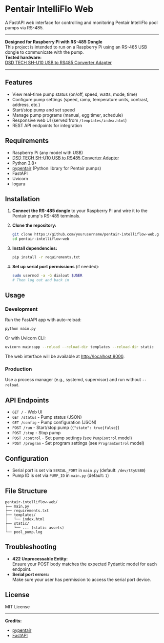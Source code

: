 # Pentair IntelliFlo Web

A FastAPI web interface for controlling and monitoring Pentair IntelliFlo pool pumps via RS-485.

---

**Designed for Raspberry Pi with RS-485 Dongle**  
This project is intended to run on a Raspberry Pi using an RS-485 USB dongle to communicate with the pump.  
**Tested hardware:**  
[DSD TECH SH-U10 USB to RS485 Converter Adapter](https://www.amazon.com/dp/B081MB6PN2?ref=ppx_yo2ov_dt_b_fed_asin_title)

---

## Features

- View real-time pump status (on/off, speed, watts, mode, time)
- Configure pump settings (speed, ramp, temperature units, contrast, address, etc.)
- Start/stop pump and set speed
- Manage pump programs (manual, egg timer, schedule)
- Responsive web UI (served from `/templates/index.html`)
- REST API endpoints for integration

## Requirements

- Raspberry Pi (any model with USB)
- [DSD TECH SH-U10 USB to RS485 Converter Adapter](https://www.amazon.com/dp/B081MB6PN2?ref=ppx_yo2ov_dt_b_fed_asin_title)
- Python 3.8+
- [pypentair](https://github.com/davidnewhall/pypentair) (Python library for Pentair pumps)
- FastAPI
- Uvicorn
- loguru

## Installation

1. **Connect the RS-485 dongle** to your Raspberry Pi and wire it to the Pentair pump's RS-485 terminals.

2. **Clone the repository:**
    ```sh
    git clone https://github.com/yourusername/pentair-intelliflow-web.git
    cd pentair-intelliflow-web
    ```

3. **Install dependencies:**
    ```sh
    pip install -r requirements.txt
    ```

4. **Set up serial port permissions** (if needed):
    ```sh
    sudo usermod -a -G dialout $USER
    # Then log out and back in
    ```

## Usage

### Development

Run the FastAPI app with auto-reload:

```sh
python main.py
```

Or with Uvicorn CLI:

```sh
uvicorn main:app --reload --reload-dir templates --reload-dir static
```

The web interface will be available at [http://localhost:8000](http://localhost:8000).

### Production

Use a process manager (e.g., systemd, supervisor) and run without `--reload`.

## API Endpoints

- `GET /` - Web UI
- `GET /status` - Pump status (JSON)
- `GET /config` - Pump configuration (JSON)
- `POST /run` - Start/stop pump (`{"state": true|false}`)
- `POST /stop` - Stop pump
- `POST /control` - Set pump settings (see `PumpControl` model)
- `POST /program` - Set program settings (see `ProgramControl` model)

## Configuration

- Serial port is set via `SERIAL_PORT` in `main.py` (default: `/dev/ttyUSB0`)
- Pump ID is set via `PUMP_ID` in `main.py` (default: `1`)

## File Structure

```
pentair-intelliflow-web/
├── main.py
├── requirements.txt
├── templates/
│   └── index.html
├── static/
│   └── ... (static assets)
└── pool_pump.log
```

## Troubleshooting

- **422 Unprocessable Entity:**  
  Ensure your POST body matches the expected Pydantic model for each endpoint.
- **Serial port errors:**  
  Make sure your user has permission to access the serial port device.

## License

MIT License

---

**Credits:**  
- [pypentair](https://github.com/davidnewhall/pypentair)
- [FastAPI](https://fastapi.tiangolo.com/)
